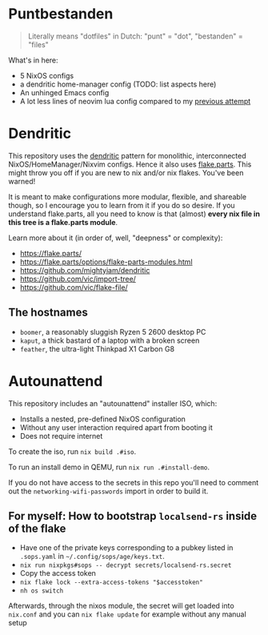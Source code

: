 # Puntbestanden

> Literally means "dotfiles" in Dutch: "punt" = "dot", "bestanden" = "files"

What's in here:

- 5 NixOS configs
- a dendritic home-manager config (TODO: list aspects here)
- An unhinged Emacs config
- A lot less lines of neovim lua config compared to my [previous attempt](https://github.com/dtomvan/.config/tree/main/neovim/.config/nvim)

# Dendritic
This repository uses the [dendritic](https://github.com/mightyiam/dendritic)
pattern for monolithic, interconnected NixOS/HomeManager/Nixvim configs.
Hence it also uses [flake.parts](https://flake.parts/). This might throw you
off if you are new to nix and/or nix flakes. You've been warned!

It is meant to make configurations more modular, flexible, and shareable
though, so I encourage you to learn from it if you do so desire. If you
understand flake.parts, all you need to know is that (almost) **every nix
file in this tree is a flake.parts module**.

Learn more about it (in order of, well, "deepness" or complexity):
- https://flake.parts/
- https://flake.parts/options/flake-parts-modules.html
- https://github.com/mightyiam/dendritic
- https://github.com/vic/import-tree/
- https://github.com/vic/flake-file/

## The hostnames

- `boomer`, a reasonably sluggish Ryzen 5 2600 desktop PC
- `kaput`, a thick bastard of a laptop with a broken screen
- `feather`, the ultra-light Thinkpad X1 Carbon G8

# Autounattend
This repository includes an "autounattend" installer ISO, which:
- Installs a nested, pre-defined NixOS configuration
- Without any user interaction required apart from booting it
- Does not require internet

To create the iso, run `nix build .#iso`.

To run an install demo in QEMU, run `nix run .#install-demo`.

If you do not have access to the secrets in this repo you'll need to
comment out the `networking-wifi-passwords` import in order to build it.

## For myself: How to bootstrap `localsend-rs` inside of the flake

- Have one of the private keys corresponding to a pubkey listed in `.sops.yaml`
in `~/.config/sops/age/keys.txt`.
- `nix run nixpkgs#sops -- decrypt secrets/localsend-rs.secret`
- Copy the access token
- `nix flake lock --extra-access-tokens "$accesstoken"`
- `nh os switch`

Afterwards, through the nixos module, the secret will get loaded into
`nix.conf` and you can `nix flake update` for example without any manual setup

